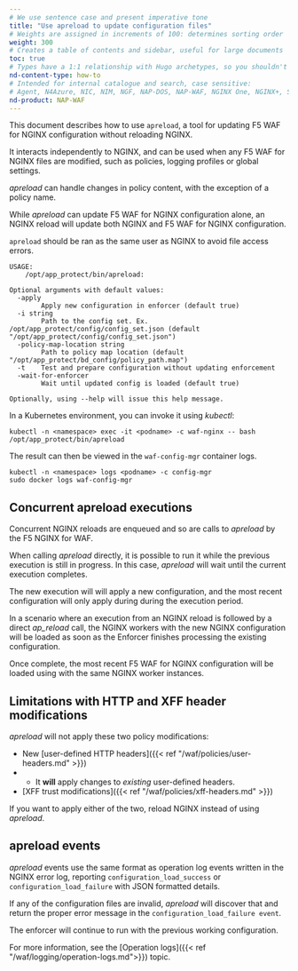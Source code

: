 ```yaml
---
# We use sentence case and present imperative tone
title: "Use apreload to update configuration files"
# Weights are assigned in increments of 100: determines sorting order
weight: 300
# Creates a table of contents and sidebar, useful for large documents
toc: true
# Types have a 1:1 relationship with Hugo archetypes, so you shouldn't need to change this
nd-content-type: how-to
# Intended for internal catalogue and search, case sensitive:
# Agent, N4Azure, NIC, NIM, NGF, NAP-DOS, NAP-WAF, NGINX One, NGINX+, Solutions, Unit
nd-product: NAP-WAF
---
```


This document describes how to use `apreload`, a tool for updating F5 WAF for NGINX configuration without reloading NGINX.

It interacts independently to NGINX, and can be used when any F5 WAF for NGINX files are modified, such as policies, logging profiles or global settings.

_apreload_ can handle changes in policy content, with the exception of a policy name.

While _apreload_ can update F5 WAF for NGINX configuration alone, an NGINX reload will update both NGINX and F5 WAF for NGINX configuration.

`apreload` should be ran as the same user as NGINX to avoid file access errors.

```text
USAGE:
    /opt/app_protect/bin/apreload:

Optional arguments with default values:
  -apply
        Apply new configuration in enforcer (default true)
  -i string
        Path to the config set. Ex. /opt/app_protect/config/config_set.json (default "/opt/app_protect/config/config_set.json")
  -policy-map-location string
        Path to policy map location (default "/opt/app_protect/bd_config/policy_path.map")
  -t    Test and prepare configuration without updating enforcement
  -wait-for-enforcer
        Wait until updated config is loaded (default true)

Optionally, using --help will issue this help message.
```

In a Kubernetes environment, you can invoke it using _kubectl_:

```shell
kubectl -n <namespace> exec -it <podname> -c waf-nginx -- bash /opt/app_protect/bin/apreload
```

The result can then be viewed in the `waf-config-mgr` container logs.

```shell
kubectl -n <namespace> logs <podname> -c config-mgr
sudo docker logs waf-config-mgr
```

## Concurrent apreload executions

Concurrent NGINX reloads are enqueued and so are calls to _apreload_ by the F5 NGINX for WAF.

When calling _apreload_ directly, it is possible to run it while the previous execution is still in progress. In this case, _apreload_ will wait until the current execution completes.

The new execution will will apply a new configuration, and the most recent configuration will only apply during during the execution period.

In a scenario where an execution from an NGINX reload is followed by a direct _ap_reload_ call, the NGINX workers with the new NGINX configuration will be loaded as soon as the Enforcer finishes processing the existing configuration. 

Once complete, the most recent F5 WAF for NGINX configuration will be loaded using with the same NGINX worker instances.

## Limitations with HTTP and XFF header modifications

_apreload_ will not apply these two policy modifications:

- New [user-defined HTTP headers]({{< ref "/waf/policies/user-headers.md" >}})
- - It **will** apply changes to _existing_ user-defined headers.
- [XFF trust modifications]({{< ref "/waf/policies/xff-headers.md" >}})

If you want to apply either of the two, reload NGINX instead of using _apreload_.

## apreload events

_apreload_ events use the same format as operation log events written in the NGINX error log, reporting `configuration_load_success` or `configuration_load_failure` with JSON formatted details. 

If any of the configuration files are invalid, _apreload_ will discover that and return the proper error message in the `configuration_load_failure event`. 

The enforcer will continue to run with the previous working configuration. 

For more information, see the [Operation logs]({{< ref "/waf/logging/operation-logs.md">}}) topic.